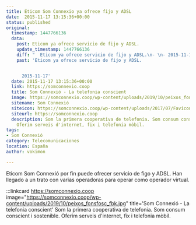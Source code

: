 ```yaml
---
title: Eticom Som Connexio ya ofrece fijo y ADSL
date:  2015-11-17 13:15:36+00:00
status: published
original:
  timestamp: 1447766136
  data:
    post: Eticom ya ofrece servicio de fijo y ADSL.
    update_timestamp: 1447766136
    diff: "  Eticom ya ofrece servicio de fijo y ADSL.\n- \n- 2015-11-17"
    past: 'Eticom ya ofrece servicio de fijo y ADSL.


      2015-11-17'
  date: 2015-11-17 13:15:36+00:00
  link: https://somconnexio.coop
  title: Som Connexió - La telefonia conscient
  image: https://somconnexio.coop/wp-content/uploads/2019/10/peixos_fonsfosc_fbk.jpg
  sitename: Som Connexió
  siteicon: https://somconnexio.coop/wp-content/uploads/2017/07/Favicon.png
  siteurl: https://somconnexio.coop
  description: Som la primera cooperativa de telefonia. Som consum conscient i sostenible.
    Oferim serveis d'internet, fix i telefonia mòbil.
tags:
- Som Connexió
category: Telecomunicaciones
location: España
author: vokimon

---
```

Eticom Som Connexió por fin puede ofrecer servicio de figo y ADSL.
Han llegado a un trato con varias operadoras para operar como operador virtual.


:::linkcard https://somconnexio.coop image="https://somconnexio.coop/wp-content/uploads/2019/10/peixos_fonsfosc_fbk.jpg" title='Som Connexió - La telefonia conscient'
    Som la primera cooperativa de telefonia. Som consum conscient i sostenible. Oferim serveis d'internet, fix i telefonia mòbil.

